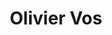 ---
id: 8
title: 'Olivier Vos'
description: 'Olivier Vos praat graag in beelden, sagen, mythen en sprookjes om wijsheden over te brengen waar het intellect zo moeilijk bij kan.'
keyword: Fabulist
pseudonym: true
image: 63eeff22-a3c0-4f61-bdf9-abf06e875725.jpg
---